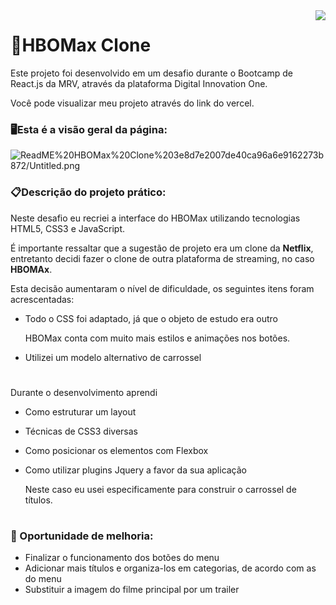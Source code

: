 <img align="right" src="https://media.tenor.com/images/ca50b4277ffdc9186c3492be46416b19/tenor.gif">

# 👯HBOMax Clone

Este projeto foi desenvolvido em um desafio durante o Bootcamp de React.js da MRV, através da plataforma Digital Innovation One.

Você pode visualizar meu projeto através do link do vercel.

### 🖥️Esta é a visão geral da página:

![ReadME%20HBOMax%20Clone%203e8d7e2007de40ca96a6e9162273b872/Untitled.png](https://i.ibb.co/qdMfF4q/imagem-2021-08-04-000408.png)

### 📋Descrição do projeto prático:

Neste desafio eu recriei a interface do HBOMax utilizando tecnologias HTML5, CSS3 e JavaScript. 

É importante ressaltar que a sugestão de projeto era um clone da **Netflix**, entretanto decidi fazer o clone de outra plataforma de streaming, no caso **HBOMAx**.

Esta decisão aumentaram o nível de dificuldade, os seguintes itens foram acrescentadas:

- Todo o CSS foi adaptado, já que o objeto de estudo era outro

    HBOMax conta com muito mais estilos e animações nos botões.

- Utilizei um modelo alternativo de carrossel
#
Durante o desenvolvimento aprendi

- Como estruturar um layout
- Técnicas de CSS3 diversas
- Como posicionar os elementos com Flexbox
- Como utilizar plugins Jquery a favor da sua aplicação

    Neste caso eu usei especificamente para construir o carrossel de títulos.
#
### 🌱 Oportunidade de melhoria:

- Finalizar o funcionamento dos botões do menu
- Adicionar mais títulos e organiza-los em categorias, de acordo com as do menu
- Substituir a imagem do filme principal por um trailer
